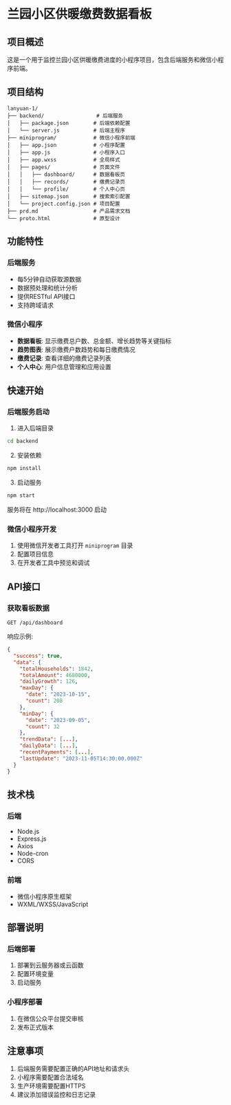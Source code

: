 # 兰园小区供暖缴费数据看板

## 项目概述

这是一个用于监控兰园小区供暖缴费进度的小程序项目，包含后端服务和微信小程序前端。

## 项目结构

```
lanyuan-1/
├── backend/                 # 后端服务
│   ├── package.json        # 后端依赖配置
│   └── server.js           # 后端主程序
├── miniprogram/            # 微信小程序前端
│   ├── app.json            # 小程序配置
│   ├── app.js              # 小程序入口
│   ├── app.wxss            # 全局样式
│   ├── pages/              # 页面文件
│   │   ├── dashboard/      # 数据看板页
│   │   ├── records/        # 缴费记录页
│   │   └── profile/        # 个人中心页
│   ├── sitemap.json        # 搜索索引配置
│   └── project.config.json # 项目配置
├── prd.md                  # 产品需求文档
└── proto.html              # 原型设计
```

## 功能特性

### 后端服务
- 每5分钟自动获取源数据
- 数据预处理和统计分析
- 提供RESTful API接口
- 支持跨域请求

### 微信小程序
- **数据看板**: 显示缴费总户数、总金额、增长趋势等关键指标
- **趋势图表**: 展示缴费户数趋势和每日缴费情况
- **缴费记录**: 查看详细的缴费记录列表
- **个人中心**: 用户信息管理和应用设置

## 快速开始

### 后端服务启动

1. 进入后端目录
```bash
cd backend
```

2. 安装依赖
```bash
npm install
```

3. 启动服务
```bash
npm start
```

服务将在 http://localhost:3000 启动

### 微信小程序开发

1. 使用微信开发者工具打开 `miniprogram` 目录
2. 配置项目信息
3. 在开发者工具中预览和调试

## API接口

### 获取看板数据
```
GET /api/dashboard
```

响应示例:
```json
{
  "success": true,
  "data": {
    "totalHouseholds": 1842,
    "totalAmount": 4680000,
    "dailyGrowth": 126,
    "maxDay": {
      "date": "2023-10-15",
      "count": 208
    },
    "minDay": {
      "date": "2023-09-05",
      "count": 32
    },
    "trendData": [...],
    "dailyData": [...],
    "recentPayments": [...],
    "lastUpdate": "2023-11-05T14:30:00.000Z"
  }
}
```

## 技术栈

### 后端
- Node.js
- Express.js
- Axios
- Node-cron
- CORS

### 前端
- 微信小程序原生框架
- WXML/WXSS/JavaScript

## 部署说明

### 后端部署
1. 部署到云服务器或云函数
2. 配置环境变量
3. 启动服务

### 小程序部署
1. 在微信公众平台提交审核
2. 发布正式版本

## 注意事项

1. 后端服务需要配置正确的API地址和请求头
2. 小程序需要配置合法域名
3. 生产环境需要配置HTTPS
4. 建议添加错误监控和日志记录